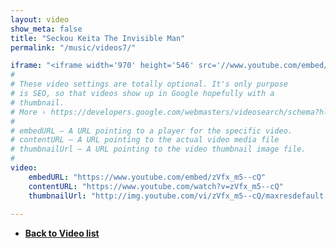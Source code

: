 ```yaml
---
layout: video
show_meta: false
title: "Seckou Keita The Invisible Man"
permalink: "/music/videos7/"

iframe: "<iframe width='970' height='546' src='//www.youtube.com/embed/zVfx_m5--cQ' frameborder='0' allowfullscreen></iframe>"
#
# These video settings are totally optional. It's only purpose
# is SEO, so that videos show up in Google hopefully with a 
# thumbnail.
# More › https://developers.google.com/webmasters/videosearch/schema?hl=en&rd=1
#
# embedURL – A URL pointing to a player for the specific video.
# contentURL – A URL pointing to the actual video media file
# thumbnailUrl – A URL pointing to the video thumbnail image file.
#
video:
    embedURL: "https://www.youtube.com/embed/zVfx_m5--cQ"
    contentURL: "https://www.youtube.com/watch?v=zVfx_m5--cQ"
    thumbnailUrl: "http://img.youtube.com/vi/zVfx_m5--cQ/maxresdefault.jpg"
    
---
```

- **<a href="{{ site.url }}{{ site.baseurl }}/music/videos/"> Back to Video list</a>**
